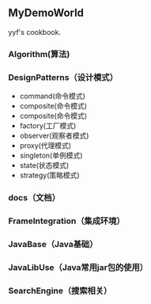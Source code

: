 ## MyDemoWorld
yyf's cookbook.
### Algorithm(算法)  
### DesignPatterns（设计模式）  
* command(命令模式)  
* composite(命令模式)  
* composite(命令模式)
* factory(工厂模式)
* observer(观察者模式)
* proxy(代理模式)
* singleton(单例模式)
* state(状态模式)
* strategy(策略模式)
### docs（文档）
### FrameIntegration（集成环境）
### JavaBase（Java基础）
### JavaLibUse（Java常用jar包的使用）
### SearchEngine（搜索相关）
